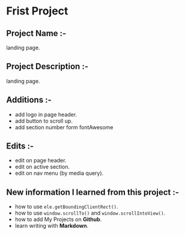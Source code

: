 # Frist Project

## Project Name :-

landing page.

## Project Description :-

landing page.

## Additions :-

- add logo in page header.
- add button to scroll up.
- add section number form fontAwesome

## Edits :-

- edit on page header.
- edit on active section.
- edit on nav menu (by media query).

## New information I learned from this project :-

- how to use `ele.getBoundingClientRect()`.
- how to use `window.scrollTo()` and `window.scrollIntoView()`.
- how to add My Projects on **Github**.
- learn writing with **Markdown**.
